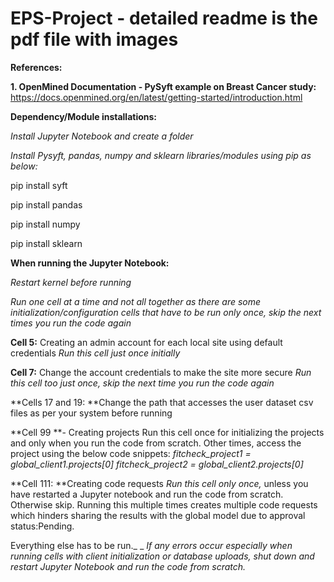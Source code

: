 # EPS-Project - detailed readme is the pdf file with images

**References:**

**1. OpenMined Documentation - PySyft example on Breast Cancer study:** https://docs.openmined.org/en/latest/getting-started/introduction.html


**Dependency/Module installations:**

_Install Jupyter Notebook and create a folder_

_Install Pysyft, pandas, numpy and sklearn libraries/modules using pip as below:_

pip install syft

pip install pandas

pip install numpy

pip install sklearn


**When running the Jupyter Notebook:**

_Restart kernel before running_

_Run one cell at a time and not all together as there are some initialization/configuration cells that have to be run only once, skip the next times you run the code again_

**Cell 5:** Creating an admin account for each local site using default credentials
_Run this cell just once initially_

**Cell 7:** Change the account credentials to make the site more secure
_Run this cell too just once, skip the next time you run the code again_

**Cells 17 and 19: **Change the path that accesses the user dataset csv files as per your system before running

**Cell 99 **- Creating projects
Run this cell once for initializing the projects and only when you run the code from scratch.
Other times, access the project using the below code snippets:
_fitcheck_project1 = global_client1.projects[0]
fitcheck_project2 = global_client2.projects[0]_

**Cell 111: **Creating code requests
_Run this cell only once,_ unless you have restarted a Jupyter notebook and run the code from scratch. Otherwise skip. 
Running this multiple times creates multiple code requests which hinders sharing the results with the global model due to approval status:Pending.


Everything else has to be run._
_
_If any errors occur especially when running cells with client initialization or database uploads, shut down and restart Jupyter Notebook and run the code from scratch._

